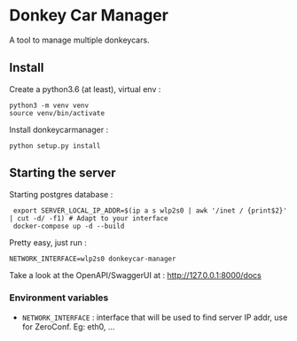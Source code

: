 # Donkey Car Manager

A tool to manage multiple donkeycars.

## Install

Create a python3.6 (at least), virtual env :
```
python3 -m venv venv
source venv/bin/activate
```

Install donkeycarmanager :
```
python setup.py install
```

## Starting the server

Starting postgres database :
```
 export SERVER_LOCAL_IP_ADDR=$(ip a s wlp2s0 | awk '/inet / {print$2}' | cut -d/ -f1) # Adapt to your interface
 docker-compose up -d --build
```

Pretty easy, just run :
```
NETWORK_INTERFACE=wlp2s0 donkeycar-manager
```

Take a look at the OpenAPI/SwaggerUI at : http://127.0.0.1:8000/docs

### Environment variables

* `NETWORK_INTERFACE` : interface that will be used to find server IP addr, use for ZeroConf. Eg: eth0, ...